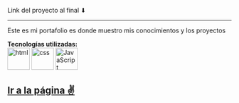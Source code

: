 Link del proyecto al final ⬇

---

Este es mi portafolio es donde muestro mis conocimientos y los proyectos

**Tecnologías utilizadas:**  
<img src="https://img.icons8.com/color/344/html-5--v1.png" alt="html" width="50"/>
<img src="https://img.icons8.com/color/344/css3.png" alt="css" width="50"/>
<img src="https://img.icons8.com/color/344/javascript--v1.png" alt="JavaScript" width="50"/>

[**Ir a la página** ✌](https://luisangelponcealvarez.netlify.app/)
---
